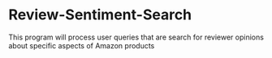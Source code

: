 # Review-Sentiment-Search
This program will process user queries that are search for reviewer opinions about specific aspects of Amazon products
